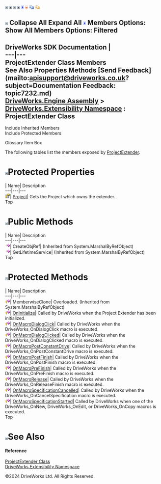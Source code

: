 ![](dotnetimages/collapse.gif) ![](dotnetimages/expand.gif) ![](dotnetimages/collapse.gif) ![](dotnetimages/expand.gif) ![](dotnetimages/drpdown.gif) ![](dotnetimages/drpdown_orange.gif) ![](dotnetimages/copycode.gif) ![](dotnetimages/copycodeHighlight.gif)

![](dotnetimages/collapse.gif) Collapse All Expand All ![](dotnetimages/drpdown.gif) Members Options: Show All  Members Options: Filtered   
---  
DriveWorks SDK Documentation  |   
---|---  
ProjectExtender Class Members   
See Also Properties Methods [Send Feedback](mailto:apisupport@driveworks.co.uk?subject=Documentation Feedback: topic7232.md)  
[DriveWorks.Engine Assembly](topic2156.md) > [DriveWorks.Extensibility Namespace](topic7150.md) : ProjectExtender Class  
---  
  
Include Inherited Members    
Include Protected Members  


Glossary Item Box

The following tables list the members exposed by [ProjectExtender](topic7232.md).

# ![](dotnetimages/collapse.gif)Protected Properties

| Name| Description  
---|---|---  
![Protected Property](dotnetimages/protectedProperty.gif)| [Project](topic7247.md)| Gets the Project which owns the extender.   
Top

# ![](dotnetimages/collapse.gif)Public Methods

| Name| Description  
---|---|---  
![Public Method](dotnetimages/publicMethod.gif)| CreateObjRef|  (Inherited from System.MarshalByRefObject)  
![Public Method](dotnetimages/publicMethod.gif)| GetLifetimeService|  (Inherited from System.MarshalByRefObject)  
Top

# ![](dotnetimages/collapse.gif)Protected Methods

| Name| Description  
---|---|---  
![Protected Method](dotnetimages/protectedMethod.gif)| MemberwiseClone| Overloaded. (Inherited from System.MarshalByRefObject)  
![Protected Method](dotnetimages/protectedMethod.gif)| [OnInitialize](topic7238.md)| Called by DriveWorks when the Project Extender has been initialized.   
![Protected Method](dotnetimages/protectedMethod.gif)| [OnMacroDialogClick](topic7239.md)| Called by DriveWorks when the DriveWorks_OnDialogClick macro is executed.   
![Protected Method](dotnetimages/protectedMethod.gif)| [OnMacroDialogClicked](topic7240.md)| Called by DriveWorks when the DriveWorks_OnDialogClicked macro is executed.   
![Protected Method](dotnetimages/protectedMethod.gif)| [OnMacroPostConstantDrive](topic7241.md)| Called by DriveWorks when the DriveWorks_OnPostConstantDrive macro is executed.   
![Protected Method](dotnetimages/protectedMethod.gif)| [OnMacroPostFinish](topic7242.md)| Called by DriveWorks when the DriveWorks_OnPostFinish macro is executed.   
![Protected Method](dotnetimages/protectedMethod.gif)| [OnMacroPreFinish](topic7243.md)| Called by DriveWorks when the DriveWorks_OnPreFinish macro is executed.   
![Protected Method](dotnetimages/protectedMethod.gif)| [OnMacroRelease](topic7244.md)| Called by DriveWorks when the DriveWorks_OnReleaseFinish macro is executed.   
![Protected Method](dotnetimages/protectedMethod.gif)| [OnMacroSpecificationCancelled](topic7245.md)| Called by DriveWorks when the DriveWorks_OnCancelSpecification macro is executed.   
![Protected Method](dotnetimages/protectedMethod.gif)| [OnMacroSpecificationStarted](topic7246.md)| Called by DriveWorks when one of the DriveWorks_OnNew, DriveWorks_OnEdit, or DriveWorks_OnCopy macros is executed.   
Top

# ![](dotnetimages/collapse.gif)See Also

#### Reference

[ProjectExtender Class](topic7232.md)   
[DriveWorks.Extensibility Namespace](topic7150.md)

©2024 DriveWorks Ltd. All Rights Reserved.
